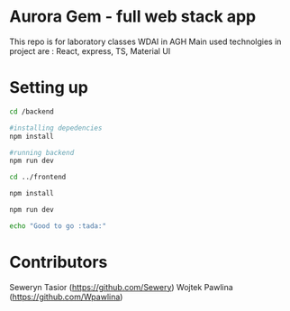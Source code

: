 # Aurora Gem - full web stack app

This repo is for laboratory classes WDAI in AGH
Main used technolgies in project are : React, express, TS, Material UI

# Setting up
```sh
cd /backend

#installing depedencies
npm install

#running backend
npm run dev

cd ../frontend

npm install

npm run dev

echo "Good to go :tada:"
```
# Contributors
Seweryn Tasior (https://github.com/Sewery)
Wojtek Pawlina (https://github.com/Wpawlina)
